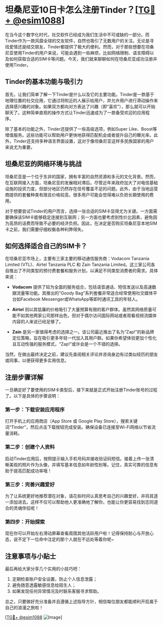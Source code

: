 # 坦桑尼亚10日卡怎么注册Tinder？[[TG💪+ @esim1088](https://t.me/s/esim1088)]

在当今这个数字化时代，社交软件已经成为我们生活中不可或缺的一部分。而Tinder作为一款风靡全球的交友软件，自然也吸引了无数用户的关注。无论是寻找爱情还是结交朋友，Tinder都提供了极大的便利。然而，对于那些想要在坦桑尼亚使用Tinder的用户来说，可能会遇到一些麻烦，比如网络限制、语言障碍以及如何获取合适的SIM卡等问题。今天，我们就来聊聊如何在坦桑尼亚成功注册并使用Tinder。

## Tinder的基本功能与吸引力

首先，让我们简单了解一下Tinder是什么以及它的主要功能。Tinder是一款基于地理位置的社交应用，它通过将附近的人展示给用户，并允许用户进行滑动操作来选择感兴趣的对象。如果双方都向对方表达了兴趣（即“喜欢”），那么就可以开始聊天了。这种简单直观的操作方式让Tinder迅速成为了一款备受欢迎的应用程序。

除了基本的功能之外，Tinder还提供了一些高级选项，例如Super Like、Boost等增值服务。这些功能可以帮助用户更快地获得匹配机会或者提升自己的曝光率。此外，Tinder还支持多种语言界面设置，这对于像坦桑尼亚这样多民族国家的用户来说尤为重要。

## 坦桑尼亚的网络环境与挑战

坦桑尼亚是一个位于东非的国家，拥有丰富的自然资源和多元的文化背景。然而，在互联网接入方面，坦桑尼亚的发展相对滞后。尽管近年来政府加大了对电信基础设施的投资力度，但部分地区仍然存在信号覆盖不足的问题。此外，由于当地运营商提供的套餐种类有限且价格较高，很多用户可能会觉得难以负担长期使用的费用。

对于想要尝试Tinder的用户而言，选择一张合适的SIM卡显得尤为关键。一方面需要确保该SIM卡能够稳定连接到互联网；另一方面也要考虑到性价比因素，避免因为高昂的话费而导致不必要的经济负担。因此，在决定是否购买坦桑尼亚本地SIM卡之前，我们需要仔细权衡各种利弊得失。

## 如何选择适合自己的SIM卡？

在坦桑尼亚市场上，主要有三家主要的移动通信服务商：Vodacom Tanzania Limited (VTL)、Airtel Tanzania PLC 和 Zain Tanzania Limited。这三家公司各自推出了不同类型的预付费套餐和服务计划，以满足不同类型消费者的需求。具体来说：

- **Vodacom** 提供了较为全面的服务组合，包括语音通话、短信发送以及高速数据流量等功能。其推出的“Goody Bag”系列套餐非常适合经常使用社交媒体平台如Facebook Messenger或WhatsApp等即时通讯工具的年轻人。
  
- **Airtel** 则以其低廉的价格吸引了大量预算有限的客户群体。虽然其网络质量可能不如其他两家公司那样出色，但对于偶尔访问国际网站或者观看视频流媒体内容的人来说已经足够了。

- **Zain** 是另一家值得考虑的选择之一。该公司最近推出了名为“Zap!”的新品牌定位策略，旨在吸引更多年轻一代加入其用户群。如果你希望体验更加个性化且互动性强的服务模式，“Zap!”或许会是一个不错的选择。

当然，在做出最终决定之前，建议先查阅相关评论并咨询身边有过类似经历的朋友或同事，以便获得更多实用信息。

## 注册步骤详解

一旦确定好了要使用的SIM卡类型后，接下来就是正式开始注册Tinder账号的过程了。以下是具体的步骤说明：

### 第一步：下载安装应用程序
打开手机上的应用商店（App Store 或 Google Play Store），搜索关键词“Tinder”，然后点击下载按钮完成安装。确保设备已连接至Wi-Fi网络以节省流量消耗。

### 第二步：创建个人资料
启动Tinder应用后，按照提示输入手机号码并接收验证码短信。接着上传一张清晰美观的照片作为头像，并填写基本信息如年龄性别等。记住，真实可靠的信息有助于提高匹配成功率哦！

### 第三步：完善兴趣爱好
为了让系统更好地推荐潜在对象，请花些时间认真思考自己的兴趣爱好，并将其逐一添加进去。这样不仅可以帮助他人更准确地了解你，也能让你更容易找到志同道合的灵魂伴侣呢！

### 第四步：开始探索
现在你可以开始左右滑动屏幕查看周围其他活跃用户啦！记得保持耐心与开放心态，说不定下一位命中注定的那个人就在不远处等着你呢~

## 注意事项与小贴士

最后再给大家分享几个实用的小技巧吧：
1. 定期检查账户安全设置，防止个人信息泄露；
2. 避免随意透露敏感信息给陌生人；
3. 如果发现任何异常情况及时联系客服寻求帮助。

总之，只要做好充分准备并且遵循上述指导方针，相信每位朋友都能顺利开启属于自己的浪漫之旅啦！

[[TG💪+ @esim1088](https://t.me/s/esim1088) ![Image](https://i.postimg.cc/4NQfJmqS/Snipaste-2025-05-13-00-14-12.png)]